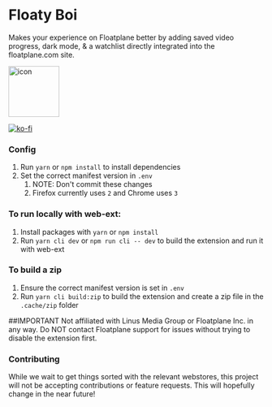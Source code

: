 # Floaty Boi

Makes your experience on Floatplane better by adding saved video progress, dark mode, & a watchlist directly integrated into the floatplane.com site.

<img width="100" alt="icon" src="https://user-images.githubusercontent.com/129204914/228607557-a53c01ad-6f3e-41b9-8da8-dea61d1cac8e.png">

[![ko-fi](https://ko-fi.com/img/githubbutton_sm.svg)](https://ko-fi.com/L3L8JWKYY)



### Config

1. Run `yarn` or `npm install` to install dependencies
2. Set the correct manifest version in `.env` 
   1. NOTE: Don't commit these changes
   2. Firefox currently uses `2` and Chrome uses `3`


### To run locally with web-ext:

1. Install packages with `yarn` or `npm install`
2. Run `yarn cli dev` or `npm run cli -- dev` to build the extension and run it with web-ext


### To build a zip

1. Ensure the correct manifest version is set in `.env`
2. Run `yarn cli build:zip` to build the extension and create a zip file in the `.cache/zip` folder


##IMPORTANT
Not affiliated with Linus Media Group or Floatplane Inc. in any way. Do NOT contact Floatplane support for issues without trying to disable the extension first.


### Contributing

While we wait to get things sorted with the relevant webstores, this project will not be accepting contributions or feature requests. This will hopefully change in the near future!
